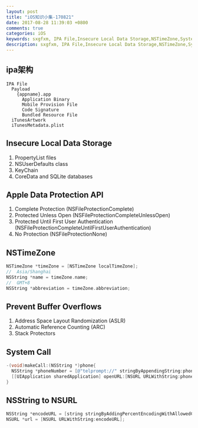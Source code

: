 ```yaml
---
layout: post
title: "iOS知识小集-170821"
date: 2017-08-28 11:39:03 +0800
comments: true
categories: iOS
keywords: sxgfxm, IPA File,Insecure Local Data Storage,NSTimeZone,System Call,NSString to NSURL
description: sxgfxm, IPA File,Insecure Local Data Storage,NSTimeZone,System Call,NSString to NSURL
---
```


## ipa架构
~~~
IPA File
  Payload
    {appname}.app
      Application Binary
      Mobile Provision File
      Code Signature
      Bundled Resource File
  iTunesArtwork
  iTunesMetadata.plist
~~~

<!-- more -->

## Insecure Local Data Storage
1. PropertyList files  
2. NSUserDefaults class  
3. KeyChain  
4. CoreData and SQLite databases  

## Apple Data Protection API
1. Complete Protection (NSFileProtectionComplete)  
2. Protected Unless Open (NSFileProtectionCompleteUnlessOpen)  
3. Protected Until First User Authentication (NSFileProtectionCompleteUntilFirstUserAuthentication)  
4. No Protection (NSFileProtectionNone)  

## NSTimeZone
```objective-c
NSTimeZone *timeZone = [NSTimeZone localTimeZone];
//  Asia/Shanghai
NSString *name = timeZone.name;
//  GMT+8
NSString *abbreviation = timeZone.abbreviation;
```

## Prevent Buffer Overflows
1. Address Space Layout Randomization (ASLR)  
2. Automatic Reference Counting (ARC)  
3. Stack Protectors  

## System Call
```objective-c
-(void)makeCall:(NSString *)phone{
  NSString *phoneNumber = [@"telprompt://" stringByAppendingString:phone];
  [[UIApplication sharedApplication] openURL:[NSURL URLWithString:phoneNumber]];
}
```



## NSString to NSURL
```objective-c
NSString *encodeURL = [string stringByAddingPercentEncodingWithAllowedCharacters:[NSCharacterSet URLQueryAllowedCharacterSet]];
NSURL *url = [NSURL URLWithString:encodeURL];
```

